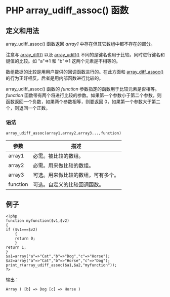 # PHP array_udiff_assoc() 函数



## 定义和用法

array_udiff_assoc() 函数返回 _array1_ 中存在但其它数组中都不存在的部分。

注意与 [array_diff()](/php/func_array_diff.asp "PHP array_diff() 函数") 以及 [array_udiff()](/php/func_array_udiff.asp "PHP array_udiff() 函数") 不同的是键名也用于比较。同时进行键名和键值的比较。如 "a"=&gt;1 和 "b"=&gt;1 这两个元素是不相等的。

数组数据的比较是用用户提供的回调函数进行的。在此方面和 [array_diff_assoc()](/php/func_array_diff_assoc.asp "PHP array_diff_assoc() 函数") 的行为正好相反，后者是用内部函数进行比较的。

array_udiff_assoc() 函数的 _function_ 参数指定的函数用于比较元素是否相等。_function_ 函数带有两个将进行比较的参数。如果第一个参数小于第二个参数，则函数返回一个负数，如果两个参数相等，则要返回 0，如果第一个参数大于第二个，则返回一个正数。

### 语法

```
array_udiff_assoc(array1,array2,array3...,function)
```

| 参数 | 描述 |
| --- | --- |
| array1 | 必需。被比较的数组。 |
| array2 | 必需。用来做比较的数组。 |
| array3 | 可选。用来做比较的数组，可有多个。 |
| function | 可选。自定义的比较回调函数。 |

## 例子

```
<?php
function myfunction($v1,$v2) 
{
if ($v1===$v2)
	{
	return 0;
	}
return 1;
}
$a1=array("a"=>"Cat","b"=>"Dog","c"=>"Horse");
$a2=array("a"=>"Cat","b"=>"Horse","c"=>"Dog");
print_r(array_udiff_assoc($a1,$a2,"myfunction"));
?>
```

输出：

```
Array ( [b] => Dog [c] => Horse )
```



